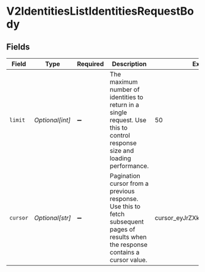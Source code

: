# V2IdentitiesListIdentitiesRequestBody


## Fields

| Field                                                                                                                                | Type                                                                                                                                 | Required                                                                                                                             | Description                                                                                                                          | Example                                                                                                                              |
| ------------------------------------------------------------------------------------------------------------------------------------ | ------------------------------------------------------------------------------------------------------------------------------------ | ------------------------------------------------------------------------------------------------------------------------------------ | ------------------------------------------------------------------------------------------------------------------------------------ | ------------------------------------------------------------------------------------------------------------------------------------ |
| `limit`                                                                                                                              | *Optional[int]*                                                                                                                      | :heavy_minus_sign:                                                                                                                   | The maximum number of identities to return in a single request. Use this to control response size and loading performance.           | 50                                                                                                                                   |
| `cursor`                                                                                                                             | *Optional[str]*                                                                                                                      | :heavy_minus_sign:                                                                                                                   | Pagination cursor from a previous response. Use this to fetch subsequent pages of results when the response contains a cursor value. | cursor_eyJrZXkiOiJrZXlfMTIzNCJ9                                                                                                      |
